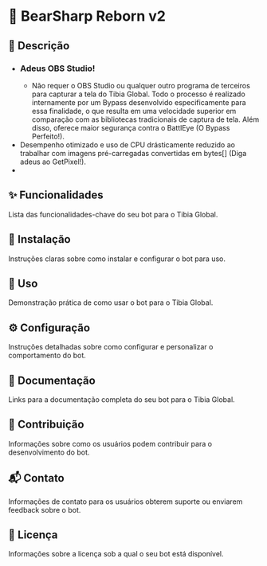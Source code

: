 # 🤖 BearSharp Reborn v2

## 📝 **Descrição**
- ### **Adeus OBS Studio!**
  - Não requer o OBS Studio ou qualquer outro programa de terceiros para capturar a tela do Tibia Global. Todo o processo é realizado internamente por um Bypass desenvolvido especificamente para essa finalidade, o que resulta em uma velocidade superior em comparação com as bibliotecas tradicionais de captura de tela. Além disso, oferece maior segurança contra o BattlEye (O Bypass Perfeito!).
- Desempenho otimizado e uso de CPU drásticamente reduzido ao trabalhar com imagens pré-carregadas convertidas em bytes[] (Diga adeus ao GetPixel!).
- 

## ✨ Funcionalidades
Lista das funcionalidades-chave do seu bot para o Tibia Global.

## 🚀 Instalação
Instruções claras sobre como instalar e configurar o bot para uso.

## 🎯 Uso
Demonstração prática de como usar o bot para o Tibia Global.

## ⚙️ Configuração
Instruções detalhadas sobre como configurar e personalizar o comportamento do bot.

## 📄 Documentação
Links para a documentação completa do seu bot para o Tibia Global.

## 🤝 Contribuição
Informações sobre como os usuários podem contribuir para o desenvolvimento do bot.

## 📬 Contato
Informações de contato para os usuários obterem suporte ou enviarem feedback sobre o bot.

## 📜 Licença
Informações sobre a licença sob a qual o seu bot está disponível.

